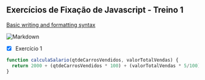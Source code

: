 ## Exercícios de Fixação de Javascript - Treino 1

[Basic writing and formatting syntax](https://docs.github.com/en/get-started/writing-on-github/getting-started-with-writing-and-formatting-on-github/basic-writing-and-formatting-syntax)

![Markdown](https://imgs.search.brave.com/iy4GL6iCws-bxqeCK-aA0GkZUgkqT_d0dFaYd9Au3r8/rs:fit:1200:1024:1/g:ce/aHR0cHM6Ly93d3cu/ZnVsbHN0YWNrcHl0/aG9uLmNvbS9pbWcv/bG9nb3MvbWFya2Rv/d24ucG5n)

- [x] Exercício 1

```javascript
function calculaSalario(qtdeCarrosVendidos, valorTotalVendas) {
  return 2000 + (qtdeCarrosVendidos * 100) + (valorTotalVendas * 5/100)
}
```